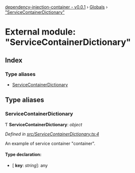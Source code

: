[dependency-injection-container - v0.0.1](../README.md) › [Globals](../globals.md) › ["ServiceContainerDictionary"](_servicecontainerdictionary_.md)

# External module: "ServiceContainerDictionary"

## Index

### Type aliases

* [ServiceContainerDictionary](_servicecontainerdictionary_.md#servicecontainerdictionary)

## Type aliases

###  ServiceContainerDictionary

Ƭ **ServiceContainerDictionary**: *object*

*Defined in [src/ServiceContainerDictionary.ts:4](https://github.com/botflux/dependency-injection-container/blob/8392867/src/ServiceContainerDictionary.ts#L4)*

An example of service container "container".

#### Type declaration:

* \[ **key**: *string*\]: any
